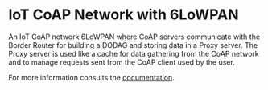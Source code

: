 # IoT CoAP Network with 6LoWPAN

An IoT CoAP network 6LoWPAN where CoAP servers communicate with the Border Router for building a DODAG and storing data in a Proxy server. The Proxy server is used like a cache for data gathering from the CoAP network and to manage requests sent from the CoAP client used by the user.


For more information consults the [documentation](doc/Documentation.pdf).
